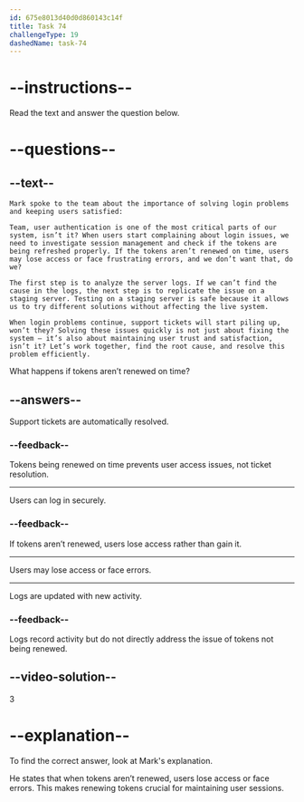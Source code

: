 ```yaml
---
id: 675e8013d40d0d860143c14f
title: Task 74
challengeType: 19
dashedName: task-74
---
```


<!-- READING -->

# --instructions--

Read the text and answer the question below.

# --questions--

## --text--

`Mark spoke to the team about the importance of solving login problems and keeping users satisfied:`

`Team, user authentication is one of the most critical parts of our system, isn’t it? When users start complaining about login issues, we need to investigate session management and check if the tokens are being refreshed properly. If the tokens aren’t renewed on time, users may lose access or face frustrating errors, and we don’t want that, do we?`

`The first step is to analyze the server logs. If we can’t find the cause in the logs, the next step is to replicate the issue on a staging server. Testing on a staging server is safe because it allows us to try different solutions without affecting the live system.`

`When login problems continue, support tickets will start piling up, won’t they? Solving these issues quickly is not just about fixing the system — it’s also about maintaining user trust and satisfaction, isn’t it? Let’s work together, find the root cause, and resolve this problem efficiently.`

What happens if tokens aren’t renewed on time?

## --answers--

Support tickets are automatically resolved.

### --feedback--

Tokens being renewed on time prevents user access issues, not ticket resolution.

---

Users can log in securely.

### --feedback--

If tokens aren’t renewed, users lose access rather than gain it.

---

Users may lose access or face errors.

---

Logs are updated with new activity.

### --feedback--

Logs record activity but do not directly address the issue of tokens not being renewed.

## --video-solution--

3

# --explanation--

To find the correct answer, look at Mark's explanation.

He states that when tokens aren’t renewed, users lose access or face errors. This makes renewing tokens crucial for maintaining user sessions.
